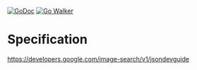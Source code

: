 [![GoDoc](https://godoc.org/github.com/ikeikeikeike/go-googleimages?status.svg)](https://godoc.org/github.com/ikeikeikeike/go-googleimages)
[![Go Walker](http://gowalker.org/api/v1/badge)](https://gowalker.org/github.com/ikeikeikeike/go-googleimages)

# Specification

https://developers.google.com/image-search/v1/jsondevguide
